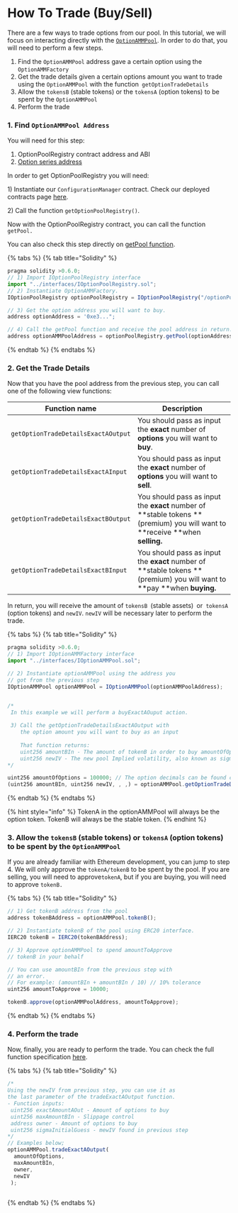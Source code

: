 # How To Trade (Buy/Sell)

There are a few ways to trade options from our pool. In this tutorial, we will focus on interacting directly with the [`OptionAMMPool`](../options-amm-overview/options-amm-sm/option-amm-pool.md). In order to do that, you will need to perform a few steps.

1. Find the `OptionAMMPool` address gave a certain option using the `OptionAMMFactory`
2. Get the trade details given a certain options amount you want to trade using the `OptionAMMPool` with the function` getOptionTradeDetails`
3. Allow the `tokensB` (stable tokens) or the `tokensA` (option tokens) to be spent by the `OptionAMMPool`
4. Perform the trade

### 1. Find `OptionAMMPool Address`

You will need for this step:

1. OptionPoolRegistry contract address and ABI
2. [Option series address](../developers/deployed-contracts.md#option-series)

In order to get OptionPoolRegistry you will need:

1\) Instantiate our `ConfigurationManager` contract. Check our deployed contracts page [here](../developers/deployed-contracts.md).

2\) Call the function `getOptionPoolRegistry()`.



Now with the OptionPoolRegistry contract, you can call the function `getPool.`



You can also check this step directly on [getPool function](../options-amm-overview/options-amm-sm/optionpoolregistry.md).

{% tabs %}
{% tab title="Solidity" %}
```javascript
pragma solidity >0.6.0;
// 1) Import IOptionPoolRegistry interface
import "../interfaces/IOptionPoolRegistry.sol";
// 2) Instantiate OptionAMMFactory.
IOptionPoolRegistry optionPoolRegistry = IOptionPoolRegistry("/optionPoolRegistryAddress*/");

// 3) Get the option address you will want to buy.
address optionAddress = '0xe3...";

// 4) Call the getPool function and receive the pool address in return.
address optionAMMPoolAddress = optionPoolRegistry.getPool(optionAddress);

```
{% endtab %}
{% endtabs %}

### 2. Get the Trade Details&#x20;

Now that you have the pool address from the previous step, you can call one of the following view functions:

| Function name                       | Description                                                                                                                 |
| ----------------------------------- | --------------------------------------------------------------------------------------------------------------------------- |
| `getOptionTradeDetailsExactAOutput` | You should pass as input the **exact** number of **options** you will want to **buy**.                                      |
| `getOptionTradeDetailsExactAInput`  | You should pass as input the **exact** number of **options** you will want to **sell**.                                     |
| `getOptionTradeDetailsExactBOutput` | You should pass as input the **exact** number of **stable tokens **(premium) you will want to **receive **when **selling.** |
| `getOptionTradeDetailsExactBInput`  | You should pass as input the **exact** number of **stable tokens **(premium) you will want to **pay **when **buying.**      |

In return, you will receive the amount of `tokensB `(stable assets)` `or`  tokensA  `(option tokens) and `newIV`. `newIV` will be necessary later to perform the trade.&#x20;

{% tabs %}
{% tab title="Solidity" %}
```javascript
pragma solidity >0.6.0;
// 1) Import IOptionAMMFactory interface
import "../interfaces/IOptionAMMPool.sol";

// 2) Instantiate optionAMMPool using the address you
// got from the previous step
IOptionAMMPool optionAMMPool = IOptionAMMPool(optionAMMPoolAddress);


/*
 In this example we will perform a buyExactAOuput action.
 
 3) Call the getOptionTradeDetailsExactAOutput with
    the option amount you will want to buy as an input
    
    That function returns:
    uint256 amountBIn - The amount of tokenB in order to buy amountOfOptions
    uint256 newIV - The new pool Implied volatility, also known as sigma
*/

uint256 amountOfOptions = 100000; // The option decimals can be found calling option.decimals()
(uint256 amountBIn, uint256 newIV, , ,) = optionAMMPool.getOptionTradeDetailsExactAOutput(amountOfOptions);

```
{% endtab %}
{% endtabs %}

{% hint style="info" %}
TokenA in the optionAMMPool will always be the option token. TokenB will always be the stable token.&#x20;
{% endhint %}

### 3. Allow the `tokensB` (stable tokens) or `tokensA` (option tokens) to be spent by the `OptionAMMPool`

If you are already familiar with Ethereum development, you can jump to step 4. We will only approve the `tokenA/tokenB` to be spent by the pool. If you are selling, you will need to approve`tokenA`, but if you are buying, you will need to approve `tokenB.`

{% tabs %}
{% tab title="Solidity" %}
```javascript
// 1) Get tokenB address from the pool
address tokenBAddress = optionAMMPool.tokenB();

// 2) Instantiate tokenB of the pool using ERC20 interface.
IERC20 tokenB = IERC20(tokenBAddress);

// 3) Approve optionAMMPool to spend amountToApprove 
// tokenB in your behalf

// You can use amountBIn from the previous step with
// an error.
// For example: (amountBIn + amountBIn / 10) // 10% tolerance
uint256 amountToApprove = 10000;

tokenB.approve(optionAMMPoolAddress, amountToApprove);

```
{% endtab %}
{% endtabs %}

### 4. Perform the trade

Now, finally, you are ready to perform the trade. You can check the full function specification [here](../options-amm-overview/options-amm-sm/option-amm-pool.md#tradeexactaoutput).

{% tabs %}
{% tab title="Solidity" %}
```javascript
/*
Using the newIV from previous step, you can use it as
the last parameter of the tradeExactAOutput function.
- Function inputs:
 uint256 exactAmountAOut - Amount of options to buy
 uint256 maxAmountBIn - Slippage control
 address owner - Amount of options to buy
 uint256 sigmaInitialGuess - mewIV found in previous step
*/
// Examples below;
optionAMMPool.tradeExactAOutput(
  amountOfOptions,
  maxAmountBIn,
  owner,
  newIV
 );
 
```
{% endtab %}
{% endtabs %}

###
